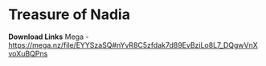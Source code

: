 # Treasure of Nadia


**Download Links**
Mega - https://mega.nz/file/EYYSzaSQ#nYvR8C5zfdak7d89EvBziLo8L7_DQgwVnXvoXuBQPns

